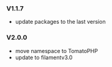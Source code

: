 ### V1.1.7

- update packages to the last version

### V2.0.0

- move namespace to TomatoPHP
- update to filamentv3.0
